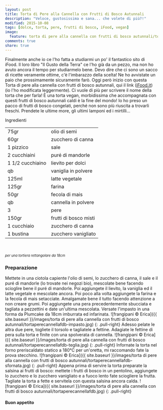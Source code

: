 ```yaml
---
layout: post
title: Torta di Pere alla Cannella con Frutti di Bosco Autunnali
description: "Veloce, gustosissima e sana... che volete di più?!"
modified: 2015-10-08
tags: [dolce, torta, pere, frutti di bosco, iFood, vegan]
image:
  feature: torta di pere alla cannella con frutti di bosco autunnali/tortaperecannellafdb-header.jpg
comments: true
share: true
---
```


Finalmente anche io ce l'ho fatta a studiarmi un po' il fantastico sito di iFood. Il loro libro "Il Gusto della Terra" ce l'ho già da un pezzo, ma non ho avuto ancora il tempo per studiarmelo bene. Devo dire che ci sono un sacco di ricette veramente ottime, c'è l'imbarazzo della scelta! Ne ho avvistate un paio che prossimamente sicuramente farò. Oggi però inizio con questa Torta di pere alla cannella con frutti di bosco autunnali, qui il link (<a href="http://www.ifood.it/2015/10/torta-di-pere-alla-cannella-con-frutti-di-bosco-autunnali.html" target="_blank">iFood.it</a>) (io l'ho modificata leggermente). Ci vuole di più per scrivere il nome della torta che per farla! È una torta vegan, morbidissima che accompagnata con questi frutti di bosco autunnali caldi è la fine del mondo! Io ho preso un pacco di frutti di bosco congelati, perché non sono più riuscita a trovarli freschi. Prendete le ultime more, gli ultimi lamponi ed i mirtilli...


<div class="ingredients">
  <div class="ingredients-title">Ingredienti</div>
  <table>
    <tbody>
      </tr>
      <tr>
        <td>75gr</td>
        <td>olio di semi</td>
      </tr>
      <tr>
        <td>60gr</td>
        <td>zucchero di canna</td>
      </tr>
      <tr>
        <td>1 pizzico</td>
        <td>sale</td>
      </tr>
      <tr>
        <td>2 cucchiaini</td>
        <td>puré di mandorle</td>
      </tr>
      <tr>
        <td>1 1/2 cucchiaino</td>
        <td>lievito per dolci</td>
      </tr>
      <tr>
        <td>qb</td>
        <td>vaniglia in polvere</td>
      </tr>
      <tr>
        <td>125ml</td>
        <td>latte vegetale</td>
       </tr>
      <tr>
        <td>125gr</td>
        <td>farina</td>
      </tr>
      <tr>
        <td>50gr</td>
        <td>fecola di mais</td>
      </tr>
      <tr>
        <td>qb</td>
        <td>cannella in polvere</td>
      </tr>
      <tr>
        <td>3</td>
        <td>pere</td>
      </tr>
      <tr>
        <td>150gr</td>
        <td>frutti di bosco misti</td>
      </tr>
      <tr>
        <td>1 cucchiaio</td>
        <td>zucchero di canna</td>
      </tr>
      <tr>
        <td>1 bustina</td>
        <td>zucchero vanigliato</td>
      </tr>
    </tbody>
  </table>
  <br></br>
  <i class="pull-right" style="font-size: 80%;">per una tortiera rettangolare da 18cm</i>
</div>


<h3>
  <font color="grey">
    <i class="icon-cogs"></i>
  </font> Preparazione
</h3>

Mettete in una ciotola capiente l'olio di semi, lo zucchero di canna, il sale e il puré di mandorle (lo trovate nei negozi bio), mescolate bene facendo scioglire bene il puré di mandorle. Poi aggiungete il lievito, la vaniglia ed il latte vegetale e mescolate ancora. Poi poco alla volta aggiungete la farina e la fecola di mais setacciate. Amalgamate bene il tutto facendo attenzione a non creare grumi. Poi aggiungete una pera precedentemente sbucciata e tagliata a pezzettini e date un'ultima mescolata. Versate l'impasto in una forma da Plumcake da 18cm imburrata ed infarinata.
![frangipani © Erica]({{ site.baseurl }}/images/torta di pere alla cannella con frutti di bosco autunnali/tortaperecannellafdb-impasto.jpg)
{: .pull-right}
Adesso pelate le altra due pere, togliete il torsolo e tagliatele a fettine. Adagiate le fettine di pera sulla torta e finite con una spolverata di cannella.
![frangipani © Erica]({{ site.baseurl }}/images/torta di pere alla cannella con frutti di bosco autunnali/tortaperecannellafdb-teglia.jpg)
{: .pull-right}
Infornate la torta nel forno preriscaldato statico a 180°C per un'oretta, mi raccomando fate la prova stecchino.
![frangipani © Erica]({{ site.baseurl }}/images/torta di pere alla cannella con frutti di bosco autunnali/tortaperecannellafdb-sfornata.jpg)
{: .pull-right}
Appena prima di servire la torta preparate la salsina ai frutti di bosco: mettete i frutti di bosco in un pentolino, aggiungete lo zucchero e lo zucchero vanigliato e a fuoco lento fate sciogliere la frutta. Tagliate la torta a fette e servitela con questa salsina ancora calda.
![frangipani © Erica]({{ site.baseurl }}/images/torta di pere alla cannella con frutti di bosco autunnali/tortaperecannellafdb.jpg)
{: .pull-right}

<h4>Buon appetito
  <font color="red">
    <i class="icon-smile"></i>
  </font>
</h4>
